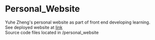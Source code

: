 # Personal_Website
Yuhe Zheng's personal website as part of front end developing learning.\
See deployed website at [link](https://effervescent-medovik-6e3db7.netlify.app/)\
Source code files located in /personal_website
